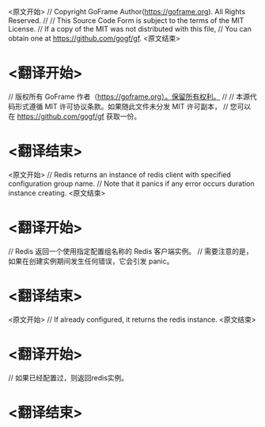 
<原文开始>
// Copyright GoFrame Author(https://goframe.org). All Rights Reserved.
//
// This Source Code Form is subject to the terms of the MIT License.
// If a copy of the MIT was not distributed with this file,
// You can obtain one at https://github.com/gogf/gf.
<原文结束>

# <翻译开始>
// 版权所有 GoFrame 作者（https://goframe.org）。保留所有权利。
//
// 本源代码形式遵循 MIT 许可协议条款。如果随此文件未分发 MIT 许可副本，
// 您可以在 https://github.com/gogf/gf 获取一份。
# <翻译结束>


<原文开始>
// Redis returns an instance of redis client with specified configuration group name.
// Note that it panics if any error occurs duration instance creating.
<原文结束>

# <翻译开始>
// Redis 返回一个使用指定配置组名称的 Redis 客户端实例。
// 需要注意的是，如果在创建实例期间发生任何错误，它会引发 panic。
# <翻译结束>


<原文开始>
// If already configured, it returns the redis instance.
<原文结束>

# <翻译开始>
// 如果已经配置过，则返回redis实例。
# <翻译结束>

